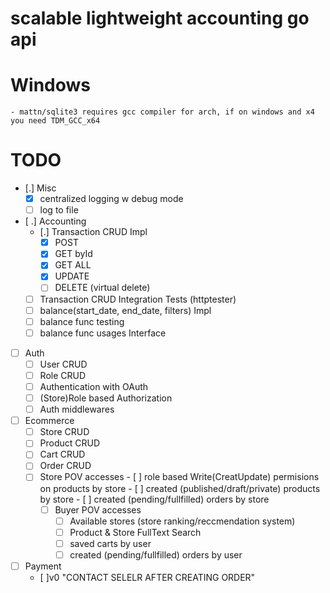 # scalable lightweight accounting go api

# Windows

    - mattn/sqlite3 requires gcc compiler for arch, if on windows and x4 you need TDM_GCC_x64

# TODO  

- [.] Misc
  - [x] centralized logging w debug mode
  - [ ] log to file
- [ .] Accounting
  - [.] Transaction CRUD Impl
    - [x] POST
    - [x] GET byId
    - [x] GET ALL
    - [x] UPDATE
    - [ ] DELETE (virtual delete)
  - [ ] Transaction CRUD Integration Tests (httptester)
  - [ ] balance(start_date, end_date, filters) Impl
  - [ ] balance func testing
  - [ ] balance func usages Interface
- [ ] Auth
  - [ ] User CRUD
  - [ ] Role CRUD
  - [ ] Authentication with OAuth
  - [ ] (Store)Role based Authorization
  - [ ] Auth middlewares
- [ ] Ecommerce
  - [ ] Store CRUD
  - [ ] Product CRUD
  - [ ] Cart CRUD
  - [ ] Order CRUD
  - [ ] Store POV accesses
        - [ ] role based Write(CreatUpdate) permisions on products by store
        - [ ] created (published/draft/private) products by store
        - [ ] created (pending/fullfilled) orders by store
    - [ ] Buyer POV accesses
      - [ ] Available stores (store ranking/reccmendation system)
      - [ ] Product & Store FullText Search
      - [ ] saved carts by user
      - [ ] created (pending/fullfilled) orders by user
- [ ] Payment
  - [ ]v0 "CONTACT SELELR AFTER CREATING ORDER"
